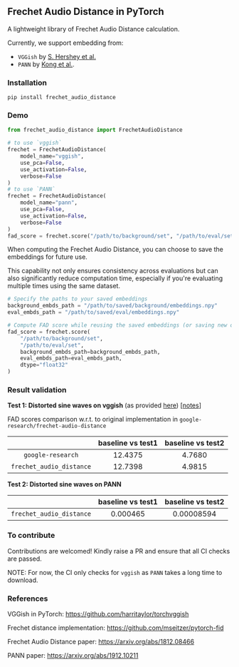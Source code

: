 ## Frechet Audio Distance in PyTorch

A lightweight library of Frechet Audio Distance calculation.

Currently, we support embedding from:
- `VGGish` by [S. Hershey et al.](https://arxiv.org/abs/1812.08466)
- `PANN` by [Kong et al.](https://arxiv.org/abs/1912.10211).

### Installation

`pip install frechet_audio_distance`

### Demo

```python
from frechet_audio_distance import FrechetAudioDistance

# to use `vggish`
frechet = FrechetAudioDistance(
    model_name="vggish",
    use_pca=False, 
    use_activation=False,
    verbose=False
)
# to use `PANN`
frechet = FrechetAudioDistance(
    model_name="pann",
    use_pca=False, 
    use_activation=False,
    verbose=False
)
fad_score = frechet.score("/path/to/background/set", "/path/to/eval/set", dtype="float32")

```

When computing the Frechet Audio Distance, you can choose to save the embeddings for future use. 

This capability not only ensures consistency across evaluations but can also significantly reduce computation time, especially if you're evaluating multiple times using the same dataset.

```python
# Specify the paths to your saved embeddings
background_embds_path = "/path/to/saved/background/embeddings.npy"
eval_embds_path = "/path/to/saved/eval/embeddings.npy"

# Compute FAD score while reusing the saved embeddings (or saving new ones if paths are provided and embeddings don't exist yet)
fad_score = frechet.score(
    "/path/to/background/set",
    "/path/to/eval/set",
    background_embds_path=background_embds_path,
    eval_embds_path=eval_embds_path,
    dtype="float32"
)
```

### Result validation

**Test 1: Distorted sine waves on vggish** (as provided [here](https://github.com/google-research/google-research/blob/master/frechet_audio_distance/gen_test_files.py#L86)) [[notes](https://jexrj22lgy.larksuite.com/docx/Vat2dr8Aqonim6xmE6nuoBVZsUe)]

FAD scores comparison w.r.t. to original implementation in `google-research/frechet-audio-distance`

|                              |   baseline vs test1   |     baseline vs test2    |
|:----------------------------:|:---------------------:|:------------------------:|
|        `google-research`     |          12.4375      |           4.7680         |
|    `frechet_audio_distance`  |          12.7398      |           4.9815         |

**Test 2: Distorted sine waves on PANN**

|                              |   baseline vs test1   |     baseline vs test2    |
|:----------------------------:|:---------------------:|:------------------------:|
|    `frechet_audio_distance`  |        0.000465       |          0.00008594      |

### To contribute

Contributions are welcomed! Kindly raise a PR and ensure that all CI checks are passed.

NOTE: For now, the CI only checks for `vggish` as `PANN` takes a long time to download.

### References

VGGish in PyTorch: https://github.com/harritaylor/torchvggish

Frechet distance implementation: https://github.com/mseitzer/pytorch-fid

Frechet Audio Distance paper: https://arxiv.org/abs/1812.08466

PANN paper: https://arxiv.org/abs/1912.10211
